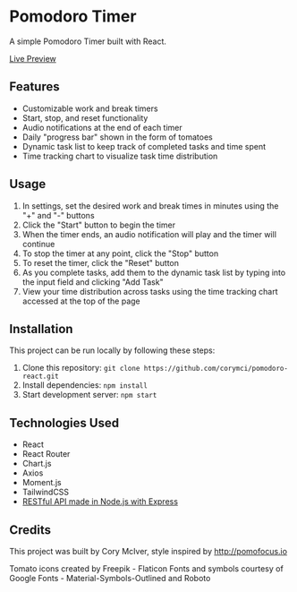 # Pomodoro Timer

A simple Pomodoro Timer built with React.

[Live Preview](https://corymci.github.io/pomodoro-react)

## Features

- Customizable work and break timers
- Start, stop, and reset functionality
- Audio notifications at the end of each timer
- Daily "progress bar" shown in the form of tomatoes
- Dynamic task list to keep track of completed tasks and time spent
- Time tracking chart to visualize task time distribution

## Usage

1. In settings, set the desired work and break times in minutes using the "+" and "-" buttons
2. Click the "Start" button to begin the timer
3. When the timer ends, an audio notification will play and the timer will continue
4. To stop the timer at any point, click the "Stop" button
5. To reset the timer, click the "Reset" button
6. As you complete tasks, add them to the dynamic task list by typing into the input field and clicking "Add Task"
7. View your time distribution across tasks using the time tracking chart accessed at the top of the page

## Installation

This project can be run locally by following these steps:

1. Clone this repository: `git clone https://github.com/corymci/pomodoro-react.git`
2. Install dependencies: `npm install`
3. Start development server: `npm start`

## Technologies Used

- React
- React Router
- Chart.js
- Axios
- Moment.js
- TailwindCSS
- [RESTful API made in Node.js with Express](https://github.com/CoryMci/pomodoro-api)

## Credits

This project was built by Cory McIver, style inspired by http://pomofocus.io

Tomato icons created by Freepik - Flaticon
Fonts and symbols courtesy of Google Fonts - Material-Symbols-Outlined and Roboto
